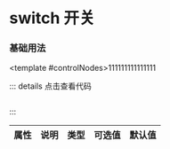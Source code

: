 # switch 开关

### 基础用法

<z-switch><template #controlNodes>111111111111111</template></z-switch>

::: details 点击查看代码
```

```
:::

|    属性      |       说明      |     类型       |  可选值               |     默认值     |
|:------------:|:--------------:|:--------------:|:------------------:|:----------------:|




